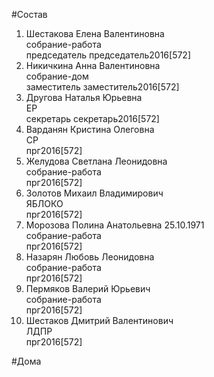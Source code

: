 #Состав  
1. Шестакова Елена Валентиновна  
    собрание-работа  
    председатель председатель2016[572]  
2. Никичкина Анна Валентиновна  
    собрание-дом  
    заместитель заместитель2016[572]  
3. Другова Наталья Юрьевна  
    ЕР  
    секретарь секретарь2016[572]  
4. Варданян Кристина Олеговна  
    СР  
    прг2016[572]  
5. Желудова Светлана Леонидовна  
    собрание-работа  
    прг2016[572]  
6. Золотов Михаил Владимирович  
    ЯБЛОКО  
    прг2016[572]  
7. Морозова Полина Анатольевна 25.10.1971  
    собрание-работа  
    прг2016[572]  
8. Назарян Любовь Леонидовна  
    собрание-работа  
    прг2016[572]  
9. Пермяков Валерий Юрьевич  
    собрание-работа  
    прг2016[572]  
10. Шестаков Дмитрий Валентинович  
    ЛДПР  
    прг2016[572]  
  
#Дома  
